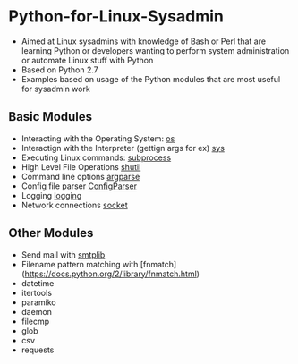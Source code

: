# Python-for-Linux-Sysadmin

- Aimed at Linux sysadmins with knowledge of Bash or Perl that are learning Python or developers wanting to perform system administration or automate Linux stuff with Python
- Based on Python 2.7
- Examples based on usage of the Python modules that are most useful for sysadmin work

## Basic Modules

- Interacting with the Operating System: [os](https://docs.python.org/2/library/os.html)
- Interactign with the Interpreter (gettign args for ex) [sys](https://docs.python.org/2/library/sys.html)
- Executing Linux commands: [subprocess](https://docs.python.org/2/library/subprocess.html)
- High Level File Operations [shutil](https://docs.python.org/2/library/shutil.html)
- Command line options [argparse](https://docs.python.org/2/library/argparse.html)
- Config file parser [ConfigParser](https://docs.python.org/2/library/configparser.html)
- Logging [logging](https://docs.python.org/2/library/logging.html)
- Network connections [socket](https://docs.python.org/2/library/socket.html)

## Other Modules

- Send mail with [smtplib](https://docs.python.org/2/library/smtplib.html)
- Filename pattern matching with [fnmatch] (https://docs.python.org/2/library/fnmatch.html)
- datetime
- itertools
- paramiko
- daemon
- filecmp
- glob
- csv
- requests
